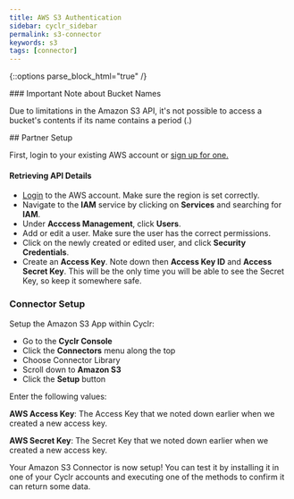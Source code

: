 ```yaml
---
title: AWS S3 Authentication
sidebar: cyclr_sidebar
permalink: s3-connector
keywords: s3
tags: [connector]
---
```

{::options parse_block_html="true" /}
<section class="card">
### Important Note about Bucket Names

Due to limitations in the Amazon S3 API, it's not possible to access a bucket's contents if its name contains a period (.)


</section>
<section class="card">
## Partner Setup

First, login to your existing AWS account or [sign up for one.](https://aws.amazon.com/)

#### Retrieving API Details

*   [Login](https://console.aws.amazon.com/console/home) to the AWS account. Make sure the region is set correctly.
*   Navigate to the **IAM** service by clicking on **Services** and searching for **IAM**.
*   Under **Acccess Management**, click **Users**.
*   Add or edit a user. Make sure the user has the correct permissions.
*   Click on the newly created or edited user, and click **Security Credentials**. 
*   Create an **Access Key**. Note down then **Access Key ID** and **Access Secret Key**. This will be the only time you will be able to see the Secret Key, so keep it somewhere safe.

### Connector Setup

Setup the Amazon S3 App within Cyclr:

*   Go to the **Cyclr Console**
*   Click the **Connectors** menu along the top
*   Choose Connector Library
*   Scroll down to **Amazon S3**
*   Click the **Setup** button

Enter the following values:

**AWS Access Key**: The Access Key that we noted down earlier when we created a new access key.

**AWS Secret Key**:  The Secret Key that we noted down earlier when we created a new access key.


Your Amazon S3 Connector is now setup! You can test it by installing it in one of your Cyclr accounts and executing one of the methods to confirm it can return some data.

</section>
